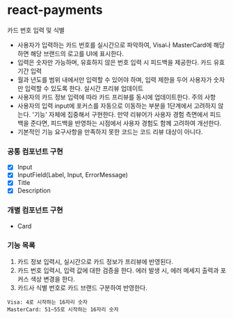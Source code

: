 # react-payments
카드 번호 입력 및 식별
- 사용자가 입력하는 카드 번호를 실시간으로 파악하여, Visa나 MasterCard에 해당하면 해당 브랜드의 로고를 UI에 표시한다.
- 입력은 숫자만 가능하며, 유효하지 않은 번호 입력 시 피드백을 제공한다.
카드 유효기간 입력
- 월과 년도를 범위 내에서만 입력할 수 있어야 하며, 입력 제한을 두어 사용자가 숫자만 입력할 수 있도록 한다.
실시간 프리뷰 업데이트
- 사용자의 카드 정보 입력에 따라 카드 프리뷰를 동시에 업데이트한다.
주의 사항
- 사용자의 입력 input에 포커스를 자동으로 이동하는 부분을 1단계에서 고려하지 않는다. '기능' 자체에 집중해서 구현한다. 만약 리뷰어가 사용자 경험 측면에서 피드백을 준다면, 피드백을 반영하는 시점에서 사용자 경험도 함께 고려하여 개선한다.
- 기본적인 기능 요구사항을 만족하지 못한 코드는 코드 리뷰 대상이 아니다.


### 공통 컴포넌트 구현
- [x] Input 
- [x] InputField(Label, Input, ErrorMessage)
- [x] Title
- [x] Description

### 개별 컴포넌트 구현
- Card

### 기능 목록
1. 카드 정보 입력시, 실시간으로 카드 정보가 프리뷰에 반영된다.
2. 카드 번호 입력시, 입력 값에 대한 검증을 한다. 에러 발생 시, 에러 메세지 출력과 포커스 색상 변경을 한다.
3. 카드사 식별 번호로 카드 브랜드 구분하여 반영한다.

```
Visa: 4로 시작하는 16자리 숫자
MasterCard: 51~55로 시작하는 16자리 숫자
```
